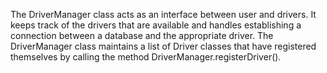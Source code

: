 The DriverManager class acts as an interface between user and drivers.
It keeps track of the drivers that are available and handles
establishing a connection between a database and the appropriate driver.
The DriverManager class maintains a list of Driver classes that have
registered themselves by calling the method
DriverManager.registerDriver().